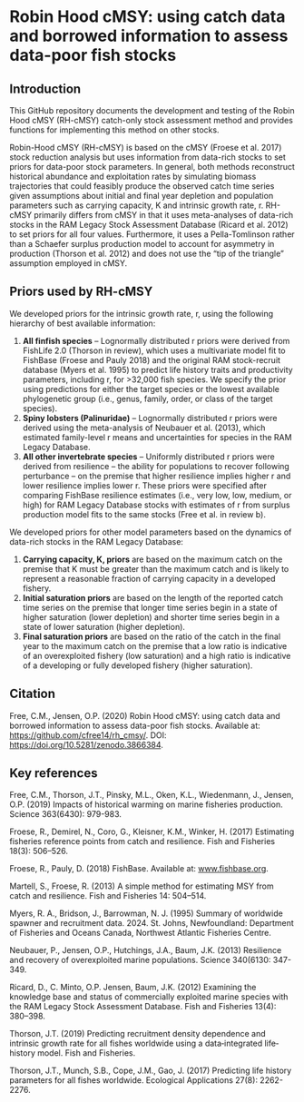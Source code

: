 # Robin Hood cMSY: using catch data and borrowed information to assess data-poor fish stocks

## Introduction

This GitHub repository documents the development and testing of the Robin Hood cMSY (RH-cMSY) catch-only stock assessment method and provides functions for implementing this method on other stocks.

Robin-Hood cMSY (RH-cMSY) is based on the cMSY (Froese et al. 2017) stock reduction analysis but uses information from data-rich stocks to set priors for data-poor stock parameters. In general, both methods reconstruct historical abundance and exploitation rates by simulating biomass trajectories that could feasibly produce the observed catch time series given assumptions about initial and final year depletion and population parameters such as carrying capacity, K and intrinsic growth rate, r. RH-cMSY primarily differs from cMSY in that it uses meta-analyses of data-rich stocks in the RAM Legacy Stock Assessment Database (Ricard et al. 2012) to set priors for all four values. Furthermore, it uses a Pella-Tomlinson rather than a Schaefer surplus production model to account for asymmetry in production (Thorson et al. 2012) and does not use the “tip of the triangle” assumption employed in cMSY.

## Priors used by RH-cMSY

We developed priors for the intrinsic growth rate, r, using the following hierarchy of best available information:

1. **All finfish species** – Lognormally distributed r priors were derived from FishLife 2.0 (Thorson in review), which uses a multivariate model fit to FishBase (Froese and Pauly 2018) and the original RAM stock-recruit database (Myers et al. 1995) to predict life history traits and productivity parameters, including r, for >32,000 fish species. We specify the prior using predictions for either the target species or the lowest available phylogenetic group (i.e., genus, family, order, or class of the target species).
2. **Spiny lobsters (Palinuridae)** – Lognormally distributed r priors were derived using the meta-analysis of Neubauer et al. (2013), which estimated family-level r means and uncertainties for species in the RAM Legacy Database.
3. **All other invertebrate species** – Uniformly distributed r priors were derived from resilience – the ability for populations to recover following perturbance – on the premise that higher resilience implies higher r and lower resilience implies lower r. These priors were specified after comparing FishBase resilience estimates (i.e., very low, low, medium, or high) for RAM Legacy Database stocks with estimates of r from surplus production model fits to the same stocks (Free et al. in review b). 

We developed priors for other model parameters based on the dynamics of data-rich stocks in the RAM Legacy Database:

1.	**Carrying capacity, K, priors** are based on the maximum catch on the premise that K must be greater than the maximum catch and is likely to represent a reasonable fraction of carrying capacity in a developed fishery.
2.	**Initial saturation priors** are based on the length of the reported catch time series on the premise that longer time series begin in a state of higher saturation (lower depletion) and shorter time series begin in a state of lower saturation (higher depletion).
3.	**Final saturation priors** are based on the ratio of the catch in the final year to the maximum catch on the premise that a low ratio is indicative of an overexploited fishery (low saturation) and a high ratio is indicative of a developing or fully developed fishery (higher saturation).


##  Citation

Free, C.M., Jensen, O.P. (2020) Robin Hood cMSY: using catch data and borrowed information to assess data-poor fish stocks. Available at: https://github.com/cfree14/rh_cmsy/. DOI: https://doi.org/10.5281/zenodo.3866384.



## Key references


Free, C.M., Thorson, J.T., Pinsky, M.L., Oken, K.L., Wiedenmann, J., Jensen, O.P. (2019) Impacts of historical warming on marine fisheries production. Science 363(6430): 979-983.

Froese, R., Demirel, N., Coro, G., Kleisner, K.M., Winker, H. (2017) Estimating fisheries reference points from catch and resilience. Fish and Fisheries 18(3): 506–526. 

Froese, R., Pauly, D. (2018) FishBase. Available at: www.fishbase.org.

Martell, S., Froese, R. (2013) A simple method for estimating MSY from catch and resilience. Fish and Fisheries 14: 504–514.

Myers, R. A., Bridson, J., Barrowman, N. J. (1995) Summary of worldwide spawner and recruitment data. 2024. St. Johns, Newfoundland: Department of Fisheries and Oceans Canada, Northwest Atlantic Fisheries Centre.

Neubauer, P., Jensen, O.P., Hutchings, J.A., Baum, J.K. (2013) Resilience and recovery of overexploited marine populations. Science 340(6130: 347-349.

Ricard, D., C. Minto, O.P. Jensen, Baum, J.K. (2012) Examining the knowledge base and status of commercially exploited marine species with the RAM Legacy Stock Assessment Database. Fish and Fisheries 13(4): 380–398.

Thorson, J.T. (2019) Predicting recruitment density dependence and intrinsic growth rate for all fishes worldwide using a data‐integrated life‐history model. Fish and Fisheries.

Thorson, J.T., Munch, S.B., Cope, J.M., Gao, J. (2017) Predicting life history parameters for all fishes worldwide. Ecological Applications 27(8): 2262-2276.
